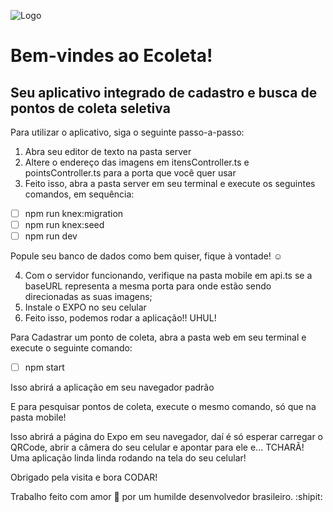 ![Logo](https://user-images.githubusercontent.com/65799968/84089888-91071280-a9c6-11ea-96b2-554e621daf50.png)

# Bem-vindes ao Ecoleta!

## Seu aplicativo integrado de cadastro e busca de pontos de coleta seletiva

Para utilizar o aplicativo, siga o seguinte passo-a-passo:

1. Abra seu editor de texto na pasta server
2. Altere o endereço das imagens em itensController.ts e pointsController.ts para a porta que você quer usar
3. Feito isso, abra a pasta server em seu terminal e execute os seguintes comandos, em sequência:
- [ ] npm run knex:migration
- [ ] npm run knex:seed
- [ ] npm run dev

Popule seu banco de dados como bem quiser, fique à vontade! :relaxed:


4. Com o servidor funcionando, verifique na pasta mobile em api.ts se a baseURL representa a mesma porta para onde estão sendo direcionadas as suas imagens;
5. Instale o EXPO no seu celular
6. Feito isso, podemos rodar a aplicação!! UHUL!

Para Cadastrar um ponto de coleta, abra a pasta web em seu terminal e execute o seguinte comando:
- [ ] npm start

Isso abrirá a aplicação em seu navegador padrão

E para pesquisar pontos de coleta, execute o mesmo comando, só que na pasta mobile!

Isso abrirá a página do Expo em seu navegador, daí é só esperar carregar o QRCode, abrir a câmera do seu celular e apontar para ele e... TCHARÃ! Uma aplicação linda linda rodando na tela do seu celular!

Obrigado pela visita e bora CODAR!

Trabalho feito com amor :purple_heart: por um humilde desenvolvedor brasileiro. :shipit:




 
